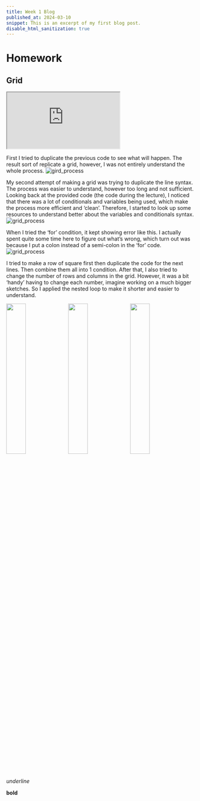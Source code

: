 ```yaml
---
title: Week 1 Blog
published_at: 2024-03-10
snippet: This is an excerpt of my first blog post.
disable_html_sanitization: true
---
```


# Homework

## Grid

<iframe id="grid" src="https://editor.p5js.org/MaiHanNguyen1404/full/zTj7GkpDo"></iframe>

<script type="module">
  const iframe = document.getElementById (`grid`)
  iframe.width  = iframe.parentNode.scrollWidth
  iframe.height = iframe.parentNode.scrollWidth + 42
</script>

First I tried to duplicate the previous code to see what will happen. The result sort of replicate a grid, however, I was not entirely understand the whole process. ![gird_process](w01s01/1.png) 

My second attempt of making a grid was trying to duplicate the line syntax. The process was easier to understand, however too long and not sufficient. Looking back at the provided code (the code during the lecture), I noticed that there was a lot of conditionals and variables being used, which make the process more efficient and ‘clean’. Therefore, I started to look up some resources to understand better about the variables and conditionals syntax. ![grid_process](w01s01/2.png)

When I tried the ‘for’ condition, it kept showing error like this. I actually spent quite some time here to figure out what’s wrong, which turn out was because I put a colon instead of a semi-colon in the ‘for’ code. ![grid_process](w01s01/error.png)

I tried to make a row of square first then duplicate the code for the next lines. Then combine them all into 1 condition. After that, I also tried to change the number of rows and columns in the grid. However, it was a bit ‘handy’ having to change each number, imagine working on a much bigger sketches. So I applied the nested loop to make it shorter and easier to understand.
<p float="center">
  <img src="/w01s01/duplicate.png" width="32%" />
  <img src="/w01s01/nested_loops.png" width="32%" /> 
  <img src="/w01s01/naming.png" width="32%" />
</p>



_underline_

**bold**



